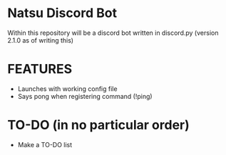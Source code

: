 # Natsu Discord Bot

Within this repository will be a discord bot written in discord.py (version 2.1.0 as of writing this)

# FEATURES

- Launches with working config file
- Says pong when registering command (!ping)

# TO-DO (in no particular order)

- Make a TO-DO list
